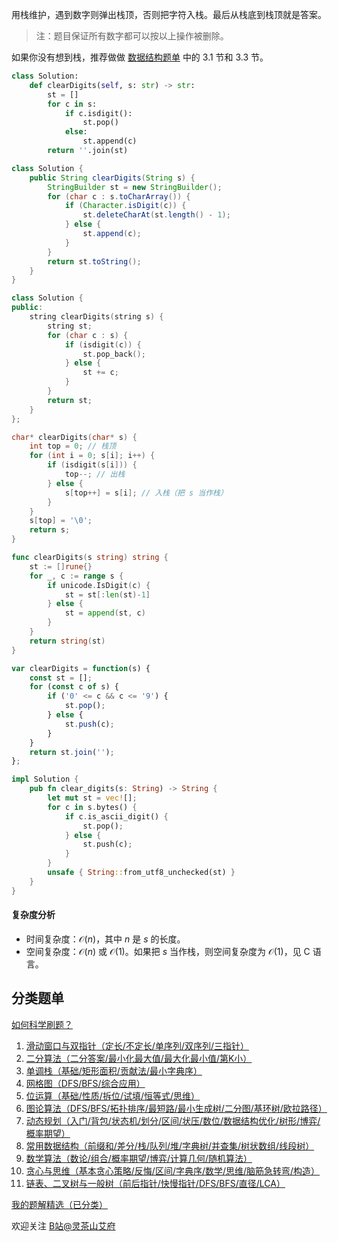 用栈维护，遇到数字则弹出栈顶，否则把字符入栈。最后从栈底到栈顶就是答案。

> 注：题目保证所有数字都可以按以上操作被删除。

如果你没有想到栈，推荐做做 [数据结构题单](https://leetcode.cn/circle/discuss/mOr1u6/) 中的 3.1 节和 3.3 节。

```py [sol-Python3]
class Solution:
    def clearDigits(self, s: str) -> str:
        st = []
        for c in s:
            if c.isdigit():
                st.pop()
            else:
                st.append(c)
        return ''.join(st)
```

```java [sol-Java]
class Solution {
    public String clearDigits(String s) {
        StringBuilder st = new StringBuilder();
        for (char c : s.toCharArray()) {
            if (Character.isDigit(c)) {
                st.deleteCharAt(st.length() - 1);
            } else {
                st.append(c);
            }
        }
        return st.toString();
    }
}
```

```cpp [sol-C++]
class Solution {
public:
    string clearDigits(string s) {
        string st;
        for (char c : s) {
            if (isdigit(c)) {
                st.pop_back();
            } else {
                st += c;
            }
        }
        return st;
    }
};
```

```c [sol-C]
char* clearDigits(char* s) {
    int top = 0; // 栈顶
    for (int i = 0; s[i]; i++) {
        if (isdigit(s[i])) {
            top--; // 出栈
        } else {
            s[top++] = s[i]; // 入栈（把 s 当作栈）
        }
    }
    s[top] = '\0';
    return s;
}
```

```go [sol-Go]
func clearDigits(s string) string {
	st := []rune{}
	for _, c := range s {
		if unicode.IsDigit(c) {
			st = st[:len(st)-1]
		} else {
			st = append(st, c)
		}
	}
	return string(st)
}
```

```js [sol-JavaScript]
var clearDigits = function(s) {
    const st = [];
    for (const c of s) {
        if ('0' <= c && c <= '9') {
            st.pop();
        } else {
            st.push(c);
        }
    }
    return st.join('');
};
```

```rust [sol-Rust]
impl Solution {
    pub fn clear_digits(s: String) -> String {
        let mut st = vec![];
        for c in s.bytes() {
            if c.is_ascii_digit() {
                st.pop();
            } else {
                st.push(c);
            }
        }
        unsafe { String::from_utf8_unchecked(st) }
    }
}
```

#### 复杂度分析

- 时间复杂度：$\mathcal{O}(n)$，其中 $n$ 是 $s$ 的长度。
- 空间复杂度：$\mathcal{O}(n)$ 或 $\mathcal{O}(1)$。如果把 $s$ 当作栈，则空间复杂度为 $\mathcal{O}(1)$，见 C 语言。

## 分类题单

[如何科学刷题？](https://leetcode.cn/circle/discuss/RvFUtj/)

1. [滑动窗口与双指针（定长/不定长/单序列/双序列/三指针）](https://leetcode.cn/circle/discuss/0viNMK/)
2. [二分算法（二分答案/最小化最大值/最大化最小值/第K小）](https://leetcode.cn/circle/discuss/SqopEo/)
3. [单调栈（基础/矩形面积/贡献法/最小字典序）](https://leetcode.cn/circle/discuss/9oZFK9/)
4. [网格图（DFS/BFS/综合应用）](https://leetcode.cn/circle/discuss/YiXPXW/)
5. [位运算（基础/性质/拆位/试填/恒等式/思维）](https://leetcode.cn/circle/discuss/dHn9Vk/)
6. [图论算法（DFS/BFS/拓扑排序/最短路/最小生成树/二分图/基环树/欧拉路径）](https://leetcode.cn/circle/discuss/01LUak/)
7. [动态规划（入门/背包/状态机/划分/区间/状压/数位/数据结构优化/树形/博弈/概率期望）](https://leetcode.cn/circle/discuss/tXLS3i/)
8. [常用数据结构（前缀和/差分/栈/队列/堆/字典树/并查集/树状数组/线段树）](https://leetcode.cn/circle/discuss/mOr1u6/)
9. [数学算法（数论/组合/概率期望/博弈/计算几何/随机算法）](https://leetcode.cn/circle/discuss/IYT3ss/)
10. [贪心与思维（基本贪心策略/反悔/区间/字典序/数学/思维/脑筋急转弯/构造）](https://leetcode.cn/circle/discuss/g6KTKL/)
11. [链表、二叉树与一般树（前后指针/快慢指针/DFS/BFS/直径/LCA）](https://leetcode.cn/circle/discuss/K0n2gO/)

[我的题解精选（已分类）](https://github.com/EndlessCheng/codeforces-go/blob/master/leetcode/SOLUTIONS.md)

欢迎关注 [B站@灵茶山艾府](https://space.bilibili.com/206214)
